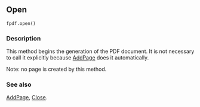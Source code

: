 ## Open ##

```
fpdf.open()
```

### Description ###

This method begins the generation of the PDF document. It is not necessary to call it explicitly because [AddPage](AddPage.md) does it automatically.

Note: no page is created by this method.


### See also ###

[AddPage](AddPage.md), [Close](Close.md).

